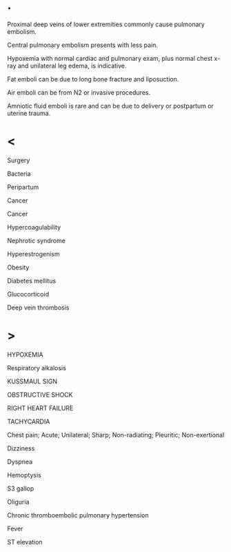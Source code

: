 # .

Proximal deep veins of lower extremities commonly cause pulmonary embolism.

Central pulmonary embolism presents with less pain.

Hypoxemia with normal cardiac and pulmonary exam, plus normal chest x-ray and unilateral leg edema, is indicative.

Fat emboli can be due to long bone fracture and liposuction.

Air emboli can be from N2 or invasive procedures.

Amniotic fluid emboli is rare and can be due to delivery or postpartum or uterine trauma.

# <

Surgery

Bacteria

Peripartum

Cancer

Cancer

Hypercoagulability

Nephrotic syndrome

Hyperestrogenism

Obesity

Diabetes mellitus

Glucocorticoid

Deep vein thrombosis

# >

HYPOXEMIA

Respiratory alkalosis

KUSSMAUL SIGN

OBSTRUCTIVE SHOCK

RIGHT HEART FAILURE

TACHYCARDIA

Chest pain; Acute; Unilateral; Sharp; Non-radiating; Pleuritic; Non-exertional

Dizziness

Dyspnea

Hemoptysis

S3 gallop

Oliguria

Chronic thromboembolic pulmonary hypertension

Fever

ST elevation

